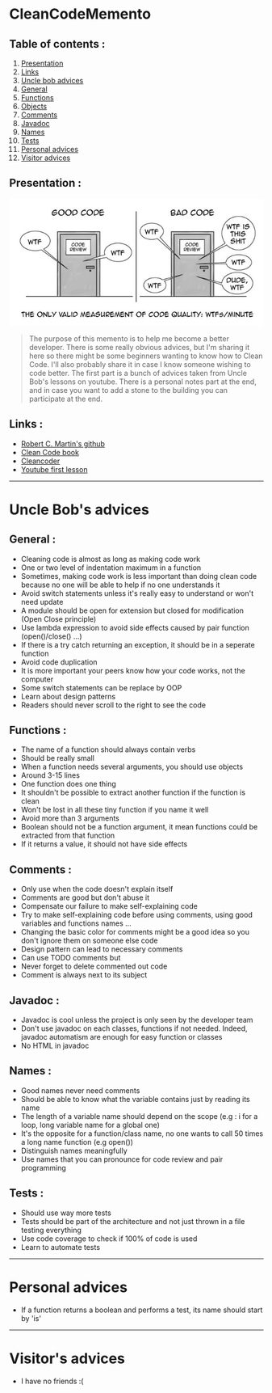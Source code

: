 # CleanCodeMemento

## Table of contents :

1. [Presentation](#presentation-)
2. [Links](#links-)
3. [Uncle bob advices](#uncle-bob-advices)
4. [General](#general-)
5. [Functions](#functions-)
6. [Objects](#objects-)
7. [Comments](#comments-)
8. [Javadoc](#javadoc-)
9. [Names](#names-)
10. [Tests](#tests-)
11. [Personal advices](#personal-advices)
12. [Visitor advices](#visitor-advices)

## Presentation :

<p align="center"><img src="cleancodeimg.jpeg"></p>

>The purpose of this memento is to help me become a better developer. There is some really obvious advices, but I'm sharing it here so there might be some beginners wanting to know how to Clean Code. I'll also probably share it in case I know someone wishing to code better. The first part is a bunch of advices taken from Uncle Bob's lessons on youtube. There is a personal notes part at the end, and in case you want to add a stone to the building you can participate at the end.

## Links :

- [Robert C. Martin's github](https://github.com/unclebob)
- [Clean Code book](https://www.amazon.fr/Clean-Code-Handbook-Software-Craftsmanship/dp/0132350882)
- [Cleancoder](http://cleancoder.com/products)
- [Youtube first lesson](https://www.youtube.com/watch?v=7EmboKQH8lM&ab_channel=UnityCoin)

<hr>

# Uncle Bob's advices

## General :

- Cleaning code is almost as long as making code work
- One or two level of indentation maximum in a function
- Sometimes, making code work is less important than doing clean code because no one will be able to help if no one understands it
- Avoid switch statements unless it's really easy to understand or won't need update 
- A module should be open for extension but closed for modification (Open Close principle)
- Use lambda expression to avoid side effects caused by pair function (open()/close() ...)
- If there is a try catch returning an exception, it should be in a seperate function
- Avoid code duplication
- It is more important your peers know how your code works, not the computer
- Some switch statements can be replace by OOP
- Learn about design patterns
- Readers should never scroll to the right to see the code

## Functions :

- The name of a function should always contain verbs
- Should be really small
- When a function needs several arguments, you should use objects
- Around 3-15 lines
- One function does one thing
- It shouldn't be possible to extract another function if the function is clean
- Won't be lost in all these tiny function if you name it well
- Avoid more than 3 arguments
- Boolean should not be a function argument, it mean functions could be extracted from that function
- If it returns a value, it should not have side effects 

## Comments :

- Only use when the code doesn't explain itself
- Comments are good but don't abuse it
- Compensate our failure to make self-explaining code
- Try to make self-explaining code before using comments, using good variables and functions names ...
- Changing the basic color for comments might be a good idea so you don't ignore them on someone else code
- Design pattern can lead to necessary comments
- Can use TODO comments but
- Never forget to delete commented out code 
- Comment is always next to its subject

## Javadoc :

- Javadoc is cool unless the project is only seen by the developer team
- Don't use javadoc on each classes, functions if not needed. Indeed, javadoc automatism are enough for easy function or classes
- No HTML in javadoc

## Names :

- Good names never need comments
- Should be able to know what the variable contains just by reading its name
- The length of a variable name should depend on the scope (e.g : i for a loop, long variable name for a global one)
- It's the opposite for a function/class name, no one wants to call 50 times a long name function (e.g open())
- Distinguish names meaningfully
- Use names that you can pronounce for code review and pair programming

## Tests :

- Should use way more tests
- Tests should be part of the architecture and not just thrown in a file testing everything
- Use code coverage to check if 100% of code is used
- Learn to automate tests

<hr>

# Personal advices

- If a function returns a boolean and performs a test, its name should start by 'is'

<hr>

# Visitor's advices

- I have no friends :(
